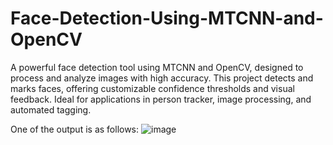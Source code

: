 # Face-Detection-Using-MTCNN-and-OpenCV
A powerful face detection tool using MTCNN and OpenCV, designed to process and analyze images with high accuracy. This project detects and marks faces, offering customizable confidence thresholds and visual feedback. Ideal for applications in person tracker, image processing, and automated tagging. 

One of the output is as follows:
![image](https://github.com/user-attachments/assets/fdeaa819-8a35-42de-aee9-1c2467e37028)
